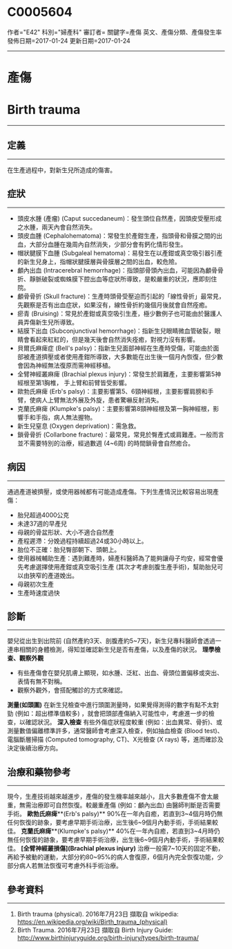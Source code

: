 # C0005604
作者="E42"
科別="婦產科"
審訂者=
關鍵字=產傷 英文、產傷分類、產傷發生率
發佈日期=2017-01-24
更新日期=2017-01-24

----------
# 產傷
# Birth trauma
----------
## 定義
----------

在生產過程中，對新生兒所造成的傷害。

## 症狀
----------
- 頭皮水腫 (產瘤) (Caput succedaneum)：發生頭位自然產，因頭皮受壓形成之水腫，兩天內會自然消失。
- 頭皮血腫 (Cephalohematoma)：常發生於產鉗生產，指頭骨和骨膜之間的出血，大部分血腫在幾周內自然消失，少部分會有鈣化情形發生。
- 帽狀腱膜下血腫 (Subgaleal hematoma)：易發生在以產鉗或真空吸引器引產的新生兒身上，指帽狀腱膜層與骨膜層之間的出血，較危險。
- 顱內出血 (Intracerebral hemorrhage)：指頭部骨頭內出血，可能因為顱骨骨折、靜脈破裂或蜘蛛膜下腔出血等症狀所導致，是較嚴重的狀況，應即刻住院。
- 顱骨骨折 (Skull fracture)：生產時頭骨受壓迫而引起的「線性骨折」最常見，先觀察是否有出血症狀，如果沒有，線性骨折約幾個月後就會自然痊癒。
- 瘀青 (Bruising)：常見於產鉗或真空吸引生產，極少數例子也可能由於醫護人員弄傷新生兒所導致。
- 結膜下出血 (Subconjunctival hemorrhage)：指新生兒眼睛微血管破裂，眼睛會看起來紅紅的，但是幾天後會自然消失痊癒，對視力沒有影響。
- 貝爾氏麻痺症 (Bell's palsy)：指新生兒面部神經在生產時受傷，可能由於面部被產道擠壓或者使用產鉗所導致，大多數能在出生後一個月內恢復，但少數會因為神經無法復原而需神經移植。
- 全臂神經叢麻痺 (Brachial plexus injury)：常發生於肩難產，主要影響第5神經根至第1胸椎， 手上臂和前臂皆受影響。
- 歐勃氏麻痺 (Erb's  palsy)：主要影響第5、6頸神經根，主要影響肩膀和手臂，使病人上臂無法外展及外旋，患者驚嚇反射消失。
- 克蘭氏麻痺 (Klumpke's  palsy)：主要影響第8頸神經根及第一胸神經根，影響手和手指，病人無法握物。
- 新生兒窒息 (Oxygen deprivation)：需急救。
- 鎖骨骨折 (Collarbone fracture)：最常見，常見於臀產式或肩難產。一般而言並不需要特別的治療，經過數週 (4~6周) 的時間鎖骨會自然癒合。
## 病因
----------

通過產道被擠壓，或使用器械都有可能造成產傷。下列生產情況比較容易出現產傷：

- 胎兒超過4000公克
- 未達37週的早產兒
- 母親的骨盆形狀、大小不適合自然產
- 產程遲滯：分娩過程持續超過24或30小時以上。
- 胎位不正確：胎兒臀部朝下、頭朝上。
- 使用器械輔助生產：遇到難產時，婦產科醫師為了能夠讓母子均安，經常會優先考慮選擇使用產鉗或真空吸引生產 (其次才考慮剖腹生產手術)，幫助胎兒可以由狹窄的產道娩出。
- 母親初次生產
- 生產時速度過快
## 診斷
----------

嬰兒從出生到出院前 (自然產約3天、剖腹產約5~7天)，新生兒專科醫師會透過一連串相關的身體檢測，得知並確認新生兒是否有產傷，以及產傷的狀況。
**理學檢查、觀察外觀**

- 有些產傷會在嬰兒肌膚上顯現，如水腫、泛紅、出血、骨頭位置偏移或突出、表情有無不對稱。
- 觀察外觀外，會搭配觸診的方式來確認。

**測量(如頭圍)**
在新生兒檢查中進行頭圍測量時，如果覺得測得的數字有點不太對勁 (例如：超出標準值較多) ，就會把頭部產傷納入可能性中，考慮進一步的檢查，以確認狀況。
**深入檢查**
有些外傷症狀程度較重 (例如：出血異常、骨折)、或測量數值偏離標準許多，通常醫師會考慮深入檢查，例如抽血檢查 (Blood test)、電腦斷層掃描 (Computed tomography, CT)、X光檢查 (X rays) 等，進而確診及決定後續治療方向。

## 治療和藥物參考
----------

現今，生產技術越來越進步，產傷的發生機率越來越小，且大多數產傷不會太嚴重，無需治療即可自然恢復。較嚴重產傷 (例如：顱內出血) 由醫師判斷是否需要手術。
**歐勃氏麻痺****(Erb's  palsy)**
90%在一年內自癒，若直到3~4個月時仍無任何恢復的跡象，要考慮早期手術治療，出生後6~9個月內動手術，手術結果較佳。
**克蘭氏麻痺****(Klumpke's  palsy)**
40%在一年內自癒，若直到3~4月時仍無任何恢復的跡象，要考慮早期手術治療，出生後6~9個月內動手術，手術結果較佳。
**[全臂神經叢損傷](****B****rachial plexus injury)**
治療一般需7~10天的固定不動，再給予被動的運動，大部分約80~95%的病人會復原，6個月內完全恢復功能，少部分病人若無法恢復可考慮外科手術治療。

## 參考資料
----------
1. Birth trauma (physical). 2016年7月23日 擷取自 wikipedia: 
  https://en.wikipedia.org/wiki/Birth_trauma_(physical)
2. Birth Trauma.  2016年7月23日 擷取自 Birth Injury Guide: 
  http://www.birthinjuryguide.org/birth-injury/types/birth-trauma/

